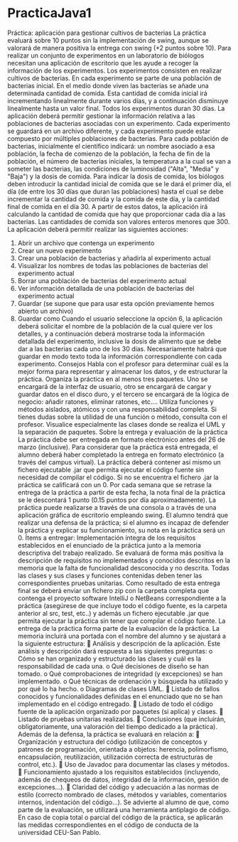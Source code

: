 # PracticaJava1

Práctica: aplicación para gestionar cultivos
de bacterias
La práctica evaluará sobre 10 puntos sin la implementación de swing, aunque se
valorará de manera positiva la entrega con swing (+2 puntos sobre 10).
Para realizar un conjunto de experimentos en un laboratorio de biólogos necesitan una
aplicación de escritorio que les ayude a recoger la información de los experimentos. Los
experimentos consisten en realizar cultivos de bacterias. En cada experimento se parte
de una población de bacterias inicial. En el medio donde viven las bacterias se añade
una determinada cantidad de comida. Esta cantidad de comida inicial irá incrementando
linealmente durante varios días, y a continuación disminuye linealmente hasta un valor
final. Todos los experimentos duran 30 días.
La aplicación deberá permitir gestionar la información relativa a las poblaciones de
bacterias asociadas con un experimento. Cada experimento se guardará en un archivo
diferente, y cada experimento puede estar compuesto por múltiples poblaciones de
bacterias. Para cada población de bacterias, inicialmente el científico indicará: un
nombre asociado a esa población, la fecha de comienzo de la población, la fecha de fin
de la población, el número de bacterias iniciales, la temperatura a la cual se van a
someter las bacterias, las condiciones de luminosidad ("Alta", "Media" y "Baja") y la
dosis de comida. Para indicar la dosis de comida, los biólogos deben introducir la
cantidad inicial de comida que se le dará el primer día, el día (de entre los 30 días que
duran las poblaciones) hasta el cual se debe incrementar la cantidad de comida y la
comida de este día, y la cantidad final de comida en el día 30. A partir de estos datos, la
aplicación irá calculando la cantidad de comida que hay que proporcionar cada día a las
bacterias. Las cantidades de comida son valores enteros menores que 300.
La aplicación deberá permitir realizar las siguientes acciones:
1. Abrir un archivo que contenga un experimento
2. Crear un nuevo experimento
3. Crear una población de bacterias y añadirla al experimento actual
4. Visualizar los nombres de todas las poblaciones de bacterias del experimento
actual
5. Borrar una población de bacterias del experimento actual
6. Ver información detallada de una población de bacterias del experimento actual
7. Guardar (se supone que para usar esta opción previamente hemos abierto un
archivo)
8. Guardar como
Cuando el usuario seleccione la opción 6, la aplicación deberá solicitar el nombre de la
población de la cual quiere ver los detalles, y a continuación deberá mostrarse toda la
información detallada del experimento, inclusive la dosis de alimento que se debe dar a
las bacterias cada uno de los 30 días.
Necesariamente habrá que guardar en modo texto toda la información correspondiente
con cada experimento.
Consejos
Habla con el profesor para determinar cuál es la mejor forma para representar y
almacenar los datos, y de estructurar la práctica. Organiza la práctica en al menos tres
paquetes. Uno se encargará de la interfaz de usuario, otro se encargará de cargar y
guardar datos en el disco duro, y el tercero se encargará de la lógica de negocio: añadir
ratones, eliminar ratones, etc.… Utiliza funciones y métodos aislados, atómicos y con
una responsabilidad completa. Si tienes dudas sobre la utilidad de una función o
método, consulta con el profesor. Visualice especialmente las clases donde se realiza el
UML y la separación de paquetes.
Sobre la entrega y evaluación de la práctica
La práctica debe ser entregada en formato electrónico antes del 26 de marzo (inclusive).
Para considerar que la práctica está entregada, el alumno deberá haber completado la
entrega en formato electrónico (a través del campus virtual). La práctica deberá
contener así mismo un fichero ejecutable .jar que permita ejecutar el código fuente
sin necesidad de compilar el código. Si no se encuentra el fichero .jar la práctica se
calificará con un 0.
Por cada semana que se retrase la entrega de la práctica a partir de esta fecha, la nota
final de la práctica se le descontará 1 punto (0.15 puntos por día aproximadamente). La
práctica puede realizarse a través de una consola o a través de una aplicación gráfica de
escritorio empleando swing. El alumno tendrá que realizar una defensa de la práctica; si
el alumno es incapaz de defender la práctica y explicar su funcionamiento, su nota en la
práctica será un 0.
Ítems a entregar: Implementación íntegra de los requisitos establecidos en el
enunciado de la práctica junto a la memoria descriptiva del trabajo realizado. Se
evaluará de forma más positiva la descripción de requisitos no implementados y
conocidos descritos en la memoria que la falta de funcionalidad desconocida y no
descrita.
Todas las clases y sus clases y funciones contenidas deben tener las correspondientes
pruebas unitarias.
Como resultado de esta entrega final se deberá enviar un fichero zip con la carpeta
completa que contenga el proyecto software IntelliJ o NetBeans correspondiente a la
práctica (asegúrese de que incluye todo el código fuente, es la carpeta anterior al src,
test, etc..) y además un fichero ejecutable .jar que permita ejecutar la práctica sin tener
que compilar el código fuente.
La entrega de la práctica forma parte de la evaluación de la práctica.
La memoria incluirá una portada con el nombre del alumno y se ajustará a la siguiente
estructura:
 Análisis y descripción de la aplicación. Este análisis y descripción dará respuesta
a las siguientes preguntas:
o Cómo se han organizado y estructurado las clases y cuál es la
responsabilidad de cada una.
o Qué decisiones de diseño se han tomado.
o Qué comprobaciones de integridad (y excepciones) se han
implementado.
o Qué técnicas de ordenación y búsqueda ha utilizado y por qué lo ha
hecho.
o Diagramas de clases UML.
 Listado de fallos conocidos y funcionalidades definidas en el enunciado que
no se han implementado en el código entregado.
 Listado de todo el código fuente de la aplicación organizado por paquetes (si
aplica) y clases.
 Listado de pruebas unitarias realizadas.
 Conclusiones (que incluirán, obligatoriamente, una valoración del tiempo
dedicado a la práctica).
Además de la defensa, la práctica se evaluará en relación a:
 Organización y estructura del código (utilización de conceptos y patrones de
programación, orientada a objetos: herencia, polimorfismo, encapsulación,
reutilización, utilización correcta de estructuras de control, etc.).
 Uso de Javadoc para documentar las clases y métodos.
 Funcionamiento ajustado a los requisitos establecidos (incluyendo, además de
chequeos de datos, integridad de la información, gestión de excepciones...).
 Claridad del código y adecuación a las normas de estilo (correcto nombrado
de clases, métodos y variables, comentarios internos, indentación del código...).
Se advierte al alumno de que, como parte de la evaluación, se utilizará una herramienta
antiplagio de código. En caso de copia total o parcial del código de la práctica, se
aplicarán las medidas correspondientes en el código de conducta de la universidad
CEU-San Pablo.
